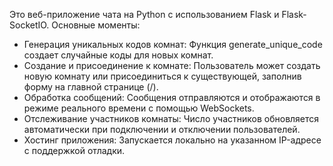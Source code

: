 Это веб-приложение чата на Python с использованием Flask и Flask-SocketIO. Основные моменты:

- Генерация уникальных кодов комнат: Функция generate_unique_code создает случайные коды для новых комнат.
- Создание и присоединение к комнате: Пользователь может создать новую комнату или присоединиться к существующей, заполнив форму на главной странице (/).
- Обработка сообщений: Сообщения отправляются и отображаются в режиме реального времени с помощью WebSockets.
- Отслеживание участников комнаты: Число участников обновляется автоматически при подключении и отключении пользователей.
- Хостинг приложения: Запускается локально на указанном IP-адресе с поддержкой отладки.
